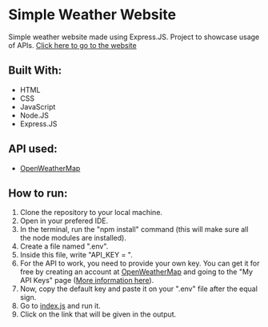 # Simple Weather Website
Simple weather website made using Express.JS. Project to showcase usage of APIs. [Click here to go to the website](https://andres-borges.github.io/Weather_Website/)

## Built With:
* HTML
* CSS
* JavaScript
* Node.JS
* Express.JS

## API used:
* [OpenWeatherMap](https://openweathermap.org/api)

## How to run:
1. Clone the repository to your local machine.
2. Open in your prefered IDE.
3. In the terminal, run the "npm install" command (this will make sure all the node modules are installed).
4. Create a file named ".env".
5. Inside this file, write "API_KEY = ".
6. For the API to work, you need to provide your own key. You can get it for free by creating an account at [OpenWeatherMap](https://openweathermap.org/api) and going to the "My API Keys" page ([More information here](https://openweathermap.org/appid#:~:text=Once%20you%20sign%20up%20using,additional%20API%20keys%20if%20needed.)).
7. Now, copy the default key and paste it on your ".env" file after the equal sign.
8. Go to [index.js](/index.js) and run it.
9. Click on the link that will be given in the output.
